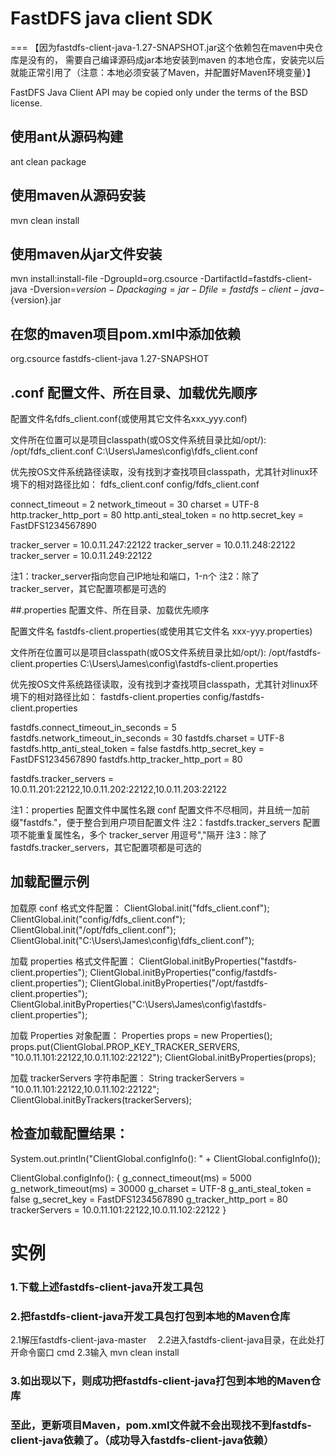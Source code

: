 # FastDFS java client SDK
=== 
【因为fastdfs-client-java-1.27-SNAPSHOT.jar这个依赖包在maven中央仓库是没有的，
需要自己编译源码成jar本地安装到maven 的本地仓库，安装完以后就能正常引用了（注意：本地必须安装了Maven，并配置好Maven环境变量）】

FastDFS Java Client API may be copied only under the terms of the BSD license.
## 使用ant从源码构建

ant clean package

## 使用maven从源码安装

mvn clean install

## 使用maven从jar文件安装

mvn install:install-file -DgroupId=org.csource -DartifactId=fastdfs-client-java -Dversion=${version} -Dpackaging=jar -Dfile=fastdfs-client-java-${version}.jar

## 在您的maven项目pom.xml中添加依赖

<dependency>
    <groupId>org.csource</groupId>
    <artifactId>fastdfs-client-java</artifactId>
    <version>1.27-SNAPSHOT</version>
</dependency>

## .conf 配置文件、所在目录、加载优先顺序

配置文件名fdfs_client.conf(或使用其它文件名xxx_yyy.conf)

文件所在位置可以是项目classpath(或OS文件系统目录比如/opt/):
/opt/fdfs_client.conf
C:\Users\James\config\fdfs_client.conf

优先按OS文件系统路径读取，没有找到才查找项目classpath，尤其针对linux环境下的相对路径比如：
fdfs_client.conf
config/fdfs_client.conf

connect_timeout = 2
network_timeout = 30
charset = UTF-8
http.tracker_http_port = 80
http.anti_steal_token = no
http.secret_key = FastDFS1234567890

tracker_server = 10.0.11.247:22122
tracker_server = 10.0.11.248:22122
tracker_server = 10.0.11.249:22122

注1：tracker_server指向您自己IP地址和端口，1-n个
注2：除了tracker_server，其它配置项都是可选的

##.properties 配置文件、所在目录、加载优先顺序

配置文件名 fastdfs-client.properties(或使用其它文件名 xxx-yyy.properties)

文件所在位置可以是项目classpath(或OS文件系统目录比如/opt/):
/opt/fastdfs-client.properties
C:\Users\James\config\fastdfs-client.properties

优先按OS文件系统路径读取，没有找到才查找项目classpath，尤其针对linux环境下的相对路径比如：
fastdfs-client.properties
config/fastdfs-client.properties

fastdfs.connect_timeout_in_seconds = 5
fastdfs.network_timeout_in_seconds = 30
fastdfs.charset = UTF-8
fastdfs.http_anti_steal_token = false
fastdfs.http_secret_key = FastDFS1234567890
fastdfs.http_tracker_http_port = 80

fastdfs.tracker_servers = 10.0.11.201:22122,10.0.11.202:22122,10.0.11.203:22122

注1：properties 配置文件中属性名跟 conf 配置文件不尽相同，并且统一加前缀"fastdfs."，便于整合到用户项目配置文件
注2：fastdfs.tracker_servers 配置项不能重复属性名，多个 tracker_server 用逗号","隔开
注3：除了fastdfs.tracker_servers，其它配置项都是可选的

## 加载配置示例

加载原 conf 格式文件配置：
ClientGlobal.init("fdfs_client.conf");
ClientGlobal.init("config/fdfs_client.conf");
ClientGlobal.init("/opt/fdfs_client.conf");
ClientGlobal.init("C:\\Users\\James\\config\\fdfs_client.conf");

加载 properties 格式文件配置：
ClientGlobal.initByProperties("fastdfs-client.properties");
ClientGlobal.initByProperties("config/fastdfs-client.properties");
ClientGlobal.initByProperties("/opt/fastdfs-client.properties");
ClientGlobal.initByProperties("C:\\Users\\James\\config\\fastdfs-client.properties");

加载 Properties 对象配置：
Properties props = new Properties();
props.put(ClientGlobal.PROP_KEY_TRACKER_SERVERS, "10.0.11.101:22122,10.0.11.102:22122");
ClientGlobal.initByProperties(props);

加载 trackerServers 字符串配置：
String trackerServers = "10.0.11.101:22122,10.0.11.102:22122";
ClientGlobal.initByTrackers(trackerServers);

## 检查加载配置结果：

System.out.println("ClientGlobal.configInfo(): " + ClientGlobal.configInfo());

ClientGlobal.configInfo(): {
  g_connect_timeout(ms) = 5000
  g_network_timeout(ms) = 30000
  g_charset = UTF-8
  g_anti_steal_token = false
  g_secret_key = FastDFS1234567890
  g_tracker_http_port = 80
  trackerServers = 10.0.11.101:22122,10.0.11.102:22122
}

# 实例
### 1.下载上述fastdfs-client-java开发工具包

### 2.把fastdfs-client-java开发工具包打包到本地的Maven仓库
   2.1解压fastdfs-client-java-master
 　2.2进入fastdfs-client-java目录，在此处打开命令窗口 cmd 
   2.3输入 mvn clean install
   
### 3.如出现以下，则成功把fastdfs-client-java打包到本地的Maven仓库

### 至此，更新项目Maven，pom.xml文件就不会出现找不到fastdfs-client-java依赖了。（成功导入fastdfs-client-java依赖）

